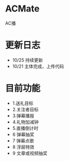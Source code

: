 # ACMate
AC播

# 更新日志
* 10/25 持续更新
* 10/21 主体完成，上传代码

# 目前功能
* 1.送礼目标
* 2.关注者目标
* 3.弹幕播报
* 4.礼物加减钟
* 5.直播倒计时
* 6 弹幕抽奖
* 7 弹幕点歌
* 8 浮层特效
* 9 文章或视频抽奖